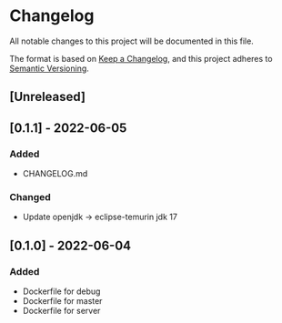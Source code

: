 # Changelog
All notable changes to this project will be documented in this file.

The format is based on [Keep a Changelog](https://keepachangelog.com/en/1.0.0/),
and this project adheres to [Semantic Versioning](https://semver.org/spec/v2.0.0.html).

## [Unreleased]

## [0.1.1] - 2022-06-05
### Added
- CHANGELOG.md

### Changed
- Update openjdk -> eclipse-temurin jdk 17

## [0.1.0] - 2022-06-04
### Added
- Dockerfile for debug
- Dockerfile for master
- Dockerfile for server